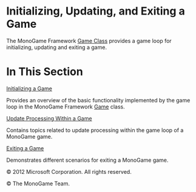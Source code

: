

# Initializing, Updating, and Exiting a Game

The MonoGame Framework [Game Class](xref:Microsoft.Xna.Framework.Game) provides a game loop for initializing, updating and exiting a game.

# In This Section

[Initializing a Game](AppModel_GameLoop.md)

Provides an overview of the basic functionality implemented by the game loop in the MonoGame Framework [Game](xref:Microsoft.Xna.Framework.Game) class.

[Update Processing Within a Game](AppModel_Updating.md)

Contains topics related to update processing within the game loop of a MonoGame game.

[Exiting a Game](AppModel_Exiting.md)

Demonstrates different scenarios for exiting a MonoGame game.

© 2012 Microsoft Corporation. All rights reserved.  

© The MonoGame Team.
